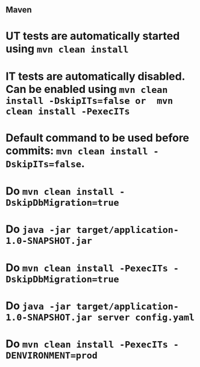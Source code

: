 ## Maven
# UT tests are automatically started using `mvn clean install`
# IT tests are automatically disabled. Can be enabled using `mvn clean install -DskipITs=false or  mvn clean install -PexecITs`

# Default command to be used before commits: `mvn clean install -DskipITs=false`.
# Do `mvn clean install -DskipDbMigration=true`
# Do `java -jar target/application-1.0-SNAPSHOT.jar`
# Do `mvn clean install -PexecITs -DskipDbMigration=true`
# Do `java -jar target/application-1.0-SNAPSHOT.jar server config.yaml`
# Do `mvn clean install -PexecITs -DENVIRONMENT=prod`

